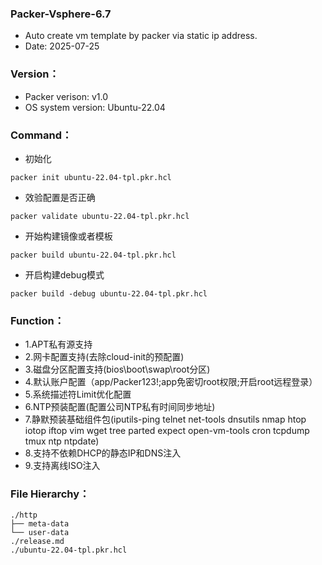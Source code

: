 ### Packer-Vsphere-6.7
- Auto create vm template by packer via static ip address.
- Date: 2025-07-25

### Version：
- Packer verison: v1.0
- OS system version: Ubuntu-22.04

### Command：
- 初始化
```code
packer init ubuntu-22.04-tpl.pkr.hcl
```
- 效验配置是否正确
```code
packer validate ubuntu-22.04-tpl.pkr.hcl
```
- 开始构建镜像或者模板
```code
packer build ubuntu-22.04-tpl.pkr.hcl
```
- 开启构建debug模式
```code
packer build -debug ubuntu-22.04-tpl.pkr.hcl
```

### Function：
- 1.APT私有源支持
- 2.网卡配置支持(去除cloud-init的预配置)
- 3.磁盘分区配置支持(bios\boot\swap\root分区)
- 4.默认账户配置（app/Packer123!;app免密切root权限;开启root远程登录）
- 5.系统描述符Limit优化配置
- 6.NTP预装配置(配置公司NTP私有时间同步地址)
- 7.静默预装基础组件包(iputils-ping telnet net-tools dnsutils nmap htop iotop iftop vim wget tree parted expect open-vm-tools cron tcpdump tmux ntp ntpdate)
- 8.支持不依赖DHCP的静态IP和DNS注入
- 9.支持离线ISO注入


### File Hierarchy：
```code
./http
├── meta-data
└── user-data
./release.md
./ubuntu-22.04-tpl.pkr.hcl
```
